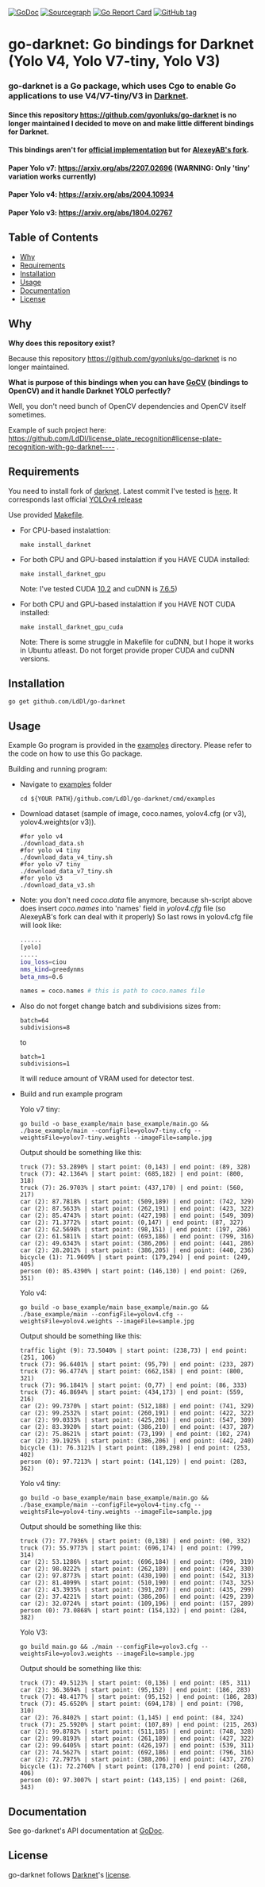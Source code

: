 [![GoDoc](https://godoc.org/github.com/LdDl/go-darknet?status.svg)](https://godoc.org/github.com/LdDl/go-darknet)
[![Sourcegraph](https://sourcegraph.com/github.com/LdDl/go-darknet/-/badge.svg)](https://sourcegraph.com/github.com/LdDl/go-darknet?badge)
[![Go Report Card](https://goreportcard.com/badge/github.com/LdDl/go-darknet)](https://goreportcard.com/report/github.com/LdDl/go-darknet)
[![GitHub tag](https://img.shields.io/github/tag/LdDl/go-darknet.svg)](https://github.com/LdDl/go-darknet/releases)

# go-darknet: Go bindings for Darknet (Yolo V4, Yolo V7-tiny, Yolo V3)
### go-darknet is a Go package, which uses Cgo to enable Go applications to use V4/V7-tiny/V3 in [Darknet].

#### Since this repository https://github.com/gyonluks/go-darknet  is no longer maintained I decided to move on and make little different bindings for Darknet.
#### This bindings aren't for [official implementation](https://github.com/pjreddie/darknet) but for [AlexeyAB's fork](https://github.com/AlexeyAB/darknet).

#### Paper Yolo v7: https://arxiv.org/abs/2207.02696 (WARNING: Only 'tiny' variation works currently)
#### Paper Yolo v4: https://arxiv.org/abs/2004.10934
#### Paper Yolo v3: https://arxiv.org/abs/1804.02767

## Table of Contents

- [Why](#why)
- [Requirements](#requirements)
- [Installation](#installation)
- [Usage](#usage)
- [Documentation](#documentation)
- [License](#license)

## Why
**Why does this repository exist?**

Because this repository https://github.com/gyonluks/go-darknet is no longer maintained.

**What is purpose of this bindings when you can have [GoCV](https://github.com/hybridgroup/gocv#gocv) (bindings to OpenCV) and it handle Darknet YOLO perfectly?**

Well, you don't need bunch of OpenCV dependencies and OpenCV itself sometimes.

Example of such project here: https://github.com/LdDl/license_plate_recognition#license-plate-recognition-with-go-darknet---- .


## Requirements

You need to install fork of [darknet](https://github.com/AlexeyAB/darknet). Latest commit I've tested is [here](https://github.com/AlexeyAB/darknet/commit/9d40b619756be9521bc2ccd81808f502daaa3e9a). It corresponds last official [YOLOv4 release](https://github.com/AlexeyAB/darknet/releases/tag/yolov4)

Use provided [Makefile](Makefile).

* For CPU-based instalattion:
    ```shell
    make install_darknet
    ```
* For both CPU and GPU-based instalattion if you HAVE CUDA installed:
    ```shell
    make install_darknet_gpu
    ```
    Note: I've tested CUDA [10.2](https://developer.nvidia.com/cuda-10.2-download-archive) and cuDNN is [7.6.5](https://developer.nvidia.com/rdp/cudnn-archive#a-collapse765-102))

* For both CPU and GPU-based instalattion if you HAVE NOT CUDA installed:
    ```shell
    make install_darknet_gpu_cuda
    ```
    Note: There is some struggle in Makefile for cuDNN, but I hope it works in Ubuntu atleast. Do not forget provide proper CUDA and cuDNN versions.


## Installation

```shell
go get github.com/LdDl/go-darknet
```

## Usage

Example Go program is provided in the [examples] directory. Please refer to the code on how to use this Go package.

Building and running program:

* Navigate to [examples] folder
    ```shell
    cd ${YOUR PATH}/github.com/LdDl/go-darknet/cmd/examples
    ```

* Download dataset (sample of image, coco.names, yolov4.cfg (or v3), yolov4.weights(or v3)).
    ```shell
    #for yolo v4
    ./download_data.sh
    #for yolo v4 tiny
    ./download_data_v4_tiny.sh
    #for yolo v7 tiny
    ./download_data_v7_tiny.sh
    #for yolo v3
    ./download_data_v3.sh
    ```
* Note: you don't need *coco.data* file anymore, because sh-script above does insert *coco.names* into 'names' field in *yolov4.cfg* file (so AlexeyAB's fork can deal with it properly)
    So last rows in yolov4.cfg file will look like:
    ```bash
    ......
    [yolo]
    .....
    iou_loss=ciou
    nms_kind=greedynms
    beta_nms=0.6

    names = coco.names # this is path to coco.names file
    ```

* Also do not forget change batch and subdivisions sizes from:
    ```shell
    batch=64
    subdivisions=8
    ```
    to
    ```shell
    batch=1
    subdivisions=1
    ```
    It will reduce amount of VRAM used for detector test.


* Build and run example program
    
    Yolo v7 tiny:
    ```shell
    go build -o base_example/main base_example/main.go && ./base_example/main --configFile=yolov7-tiny.cfg --weightsFile=yolov7-tiny.weights --imageFile=sample.jpg
    ```

    Output should be something like this:
    ```shell
    truck (7): 53.2890% | start point: (0,143) | end point: (89, 328)
    truck (7): 42.1364% | start point: (685,182) | end point: (800, 318)
    truck (7): 26.9703% | start point: (437,170) | end point: (560, 217)
    car (2): 87.7818% | start point: (509,189) | end point: (742, 329)
    car (2): 87.5633% | start point: (262,191) | end point: (423, 322)
    car (2): 85.4743% | start point: (427,198) | end point: (549, 309)
    car (2): 71.3772% | start point: (0,147) | end point: (87, 327)
    car (2): 62.5698% | start point: (98,151) | end point: (197, 286)
    car (2): 61.5811% | start point: (693,186) | end point: (799, 316)
    car (2): 49.6343% | start point: (386,206) | end point: (441, 286)
    car (2): 28.2012% | start point: (386,205) | end point: (440, 236)
    bicycle (1): 71.9609% | start point: (179,294) | end point: (249, 405)
    person (0): 85.4390% | start point: (146,130) | end point: (269, 351)
    ```

    Yolo v4:
    ```shell
    go build -o base_example/main base_example/main.go && ./base_example/main --configFile=yolov4.cfg --weightsFile=yolov4.weights --imageFile=sample.jpg
    ```

    Output should be something like this:
    ```shell
    traffic light (9): 73.5040% | start point: (238,73) | end point: (251, 106)
    truck (7): 96.6401% | start point: (95,79) | end point: (233, 287)
    truck (7): 96.4774% | start point: (662,158) | end point: (800, 321)
    truck (7): 96.1841% | start point: (0,77) | end point: (86, 333)
    truck (7): 46.8694% | start point: (434,173) | end point: (559, 216)
    car (2): 99.7370% | start point: (512,188) | end point: (741, 329)
    car (2): 99.2532% | start point: (260,191) | end point: (422, 322)
    car (2): 99.0333% | start point: (425,201) | end point: (547, 309)
    car (2): 83.3920% | start point: (386,210) | end point: (437, 287)
    car (2): 75.8621% | start point: (73,199) | end point: (102, 274)
    car (2): 39.1925% | start point: (386,206) | end point: (442, 240)
    bicycle (1): 76.3121% | start point: (189,298) | end point: (253, 402)
    person (0): 97.7213% | start point: (141,129) | end point: (283, 362)
    ```

    Yolo v4 tiny:
    ```shell
    go build -o base_example/main base_example/main.go && ./base_example/main --configFile=yolov4-tiny.cfg --weightsFile=yolov4-tiny.weights --imageFile=sample.jpg
    ```

    Output should be something like this:
    ```shell
    truck (7): 77.7936% | start point: (0,138) | end point: (90, 332)
    truck (7): 55.9773% | start point: (696,174) | end point: (799, 314)
    car (2): 53.1286% | start point: (696,184) | end point: (799, 319)
    car (2): 98.0222% | start point: (262,189) | end point: (424, 330)
    car (2): 97.8773% | start point: (430,190) | end point: (542, 313)
    car (2): 81.4099% | start point: (510,190) | end point: (743, 325)
    car (2): 43.3935% | start point: (391,207) | end point: (435, 299)
    car (2): 37.4221% | start point: (386,206) | end point: (429, 239)
    car (2): 32.0724% | start point: (109,196) | end point: (157, 289)
    person (0): 73.0868% | start point: (154,132) | end point: (284, 382)
    ```

    Yolo V3:
    ```
    go build main.go && ./main --configFile=yolov3.cfg --weightsFile=yolov3.weights --imageFile=sample.jpg
    ```

    Output should be something like this:
    ```shell
    truck (7): 49.5123% | start point: (0,136) | end point: (85, 311)
    car (2): 36.3694% | start point: (95,152) | end point: (186, 283)
    truck (7): 48.4177% | start point: (95,152) | end point: (186, 283)
    truck (7): 45.6520% | start point: (694,178) | end point: (798, 310)
    car (2): 76.8402% | start point: (1,145) | end point: (84, 324)
    truck (7): 25.5920% | start point: (107,89) | end point: (215, 263)
    car (2): 99.8782% | start point: (511,185) | end point: (748, 328)
    car (2): 99.8193% | start point: (261,189) | end point: (427, 322)
    car (2): 99.6405% | start point: (426,197) | end point: (539, 311)
    car (2): 74.5627% | start point: (692,186) | end point: (796, 316)
    car (2): 72.7975% | start point: (388,206) | end point: (437, 276)
    bicycle (1): 72.2760% | start point: (178,270) | end point: (268, 406)
    person (0): 97.3007% | start point: (143,135) | end point: (268, 343)
    ```

## Documentation

See go-darknet's API documentation at [GoDoc].

## License

go-darknet follows [Darknet]'s [license].


[Darknet]: https://github.com/pjreddie/darknet
[license]: https://github.com/pjreddie/darknet/blob/master/LICENSE
[darknet.h]: https://github.com/AlexeyAB/darknet/blob/master/include/darknet.h
[include/darknet.h]: https://github.com/AlexeyAB/darknet/blob/master/include/darknet.h
[Makefile]: https://github.com/alexeyab/darknet/blob/master/Makefile
[examples]: cmd/examples/base_example
[GoDoc]: https://godoc.org/github.com/LdDl/go-darknet
